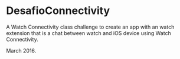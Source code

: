 # DesafioConnectivity
A Watch Connectivity class challenge to create an app with an watch extension that is a chat
between watch and iOS device using Watch Connectivity.

March 2016.
